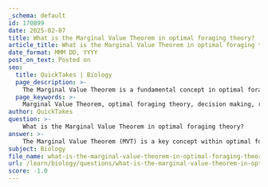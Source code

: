 ```yaml
---
_schema: default
id: 170899
date: 2025-02-07
title: What is the Marginal Value Theorem in optimal foraging theory?
article_title: What is the Marginal Value Theorem in optimal foraging theory?
date_format: MMM DD, YYYY
post_on_text: Posted on
seo:
  title: QuickTakes | Biology
  page_description: >-
    The Marginal Value Theorem is a fundamental concept in optimal foraging theory, explaining how animals decide when to leave resource patches based on the marginal rate of return of energy versus time spent. It highlights the decision-making process animals undergo in foraging and the ecological implications of these strategies.
  page_keywords: >-
    Marginal Value Theorem, optimal foraging theory, decision making, resource patch, marginal rate of return, energy gained, foraging behavior, ecological context, trade-offs, resource availability
author: QuickTakes
question: >-
    What is the Marginal Value Theorem in optimal foraging theory?
answer: >-
    The Marginal Value Theorem (MVT) is a key concept within optimal foraging theory that helps explain how animals make decisions about when to leave a resource patch. According to the MVT, an animal should remain in a patch until the marginal rate of return (the rate of energy gained per unit of time) from that patch falls below the average rate of return for the environment.\n\nIn practical terms, this means that as an animal forages, it will continue to exploit the resources in a patch until the energy gained from the last unit of resource (e.g., food) is less than the average energy that could be gained from foraging in other patches. This decision-making process is crucial in environments where resources are unevenly distributed.\n\nMathematically, the MVT can be expressed as:\n\n$$\n\text{Marginal Value} = \frac{\Delta E}{\Delta t}\n$$\n\nwhere $\Delta E$ represents the change in energy gained and $\Delta t$ represents the change in time spent foraging. This formula illustrates the relationship between the energy gained and the time invested, guiding the forager's decision on whether to stay in the current patch or move to a new one.\n\nThe MVT is particularly relevant in ecological contexts, as it provides insights into the foraging behavior of various species and their adaptations to resource availability. It also highlights the trade-offs that animals must consider, balancing the benefits of continued foraging against the costs associated with staying in a patch longer than optimal.
subject: Biology
file_name: what-is-the-marginal-value-theorem-in-optimal-foraging-theory.md
url: /learn/biology/questions/what-is-the-marginal-value-theorem-in-optimal-foraging-theory
score: -1.0
---
```


&nbsp;